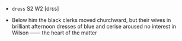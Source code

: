- `dress` S2 W2 [drɛs]



-  Below him the black clerks moved churchward, but their wives in brilliant afternoon dresses of blue and cerise aroused no interest in Wilson —— the heart of the matter